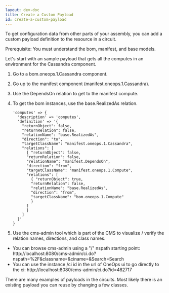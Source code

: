 ```yaml
---
layout: dev-doc
title: Create a Custom Payload
id: create-a-custom-payload
---
```


To get configuration data from other parts of your assembly, you can add a custom payload definition to the resource in a circuit.

Prerequisite: You must understand the bom, manifest, and base models.

Let's start with an sample payload that gets all the computes in an environment for the Cassandra component.

1. Go to a bom.oneops.1.Cassandra component.
2. Go up to the manifest component (manifest.oneops.1.Cassandra).
3. Use the DependsOn relation to get to the manifest compute.
4. To get the bom instances, use the base.RealizedAs relation.   

    ~~~
    'computes' => {
      'description' => 'computes',
      'definition' => '{
        "returnObject": false,
        "returnRelation": false,
        "relationName": "base.RealizedAs",
        "direction": "to",
        "targetClassName": "manifest.oneops.1.Cassandra",
        "relations": [
          { "returnObject": false,
          "returnRelation": false,
          "relationName": "manifest.DependsOn",
          "direction": "from",
          "targetClassName": "manifest.oneops.1.Compute",
          "relations": [
            { "returnObject": true,
            "returnRelation": false,
            "relationName": "base.RealizedAs",
            "direction": "from",
            "targetClassName": "bom.oneops.1.Compute"
            }
          ]
          }
        ]
      }'  
    }  
    ~~~

5. Use the cms-admin tool which is part of the CMS to visualize / verify the relation names, directions, and class names.

>
  * You can browse cms-admin using a "/" nspath starting point:
http://localhost:8080/cms-admin/ci.do?nspath=%2F&classname=&ciname=&Search=Search
  * You can use the instance /ci id in the url of OneOps ui to go directly to the ci:
http://localhost:8080/cms-admin/ci.do?id=482717

There are many examples of payloads in the circuits.  Most likely there is an existing payload you can reuse by changing a few classes.
